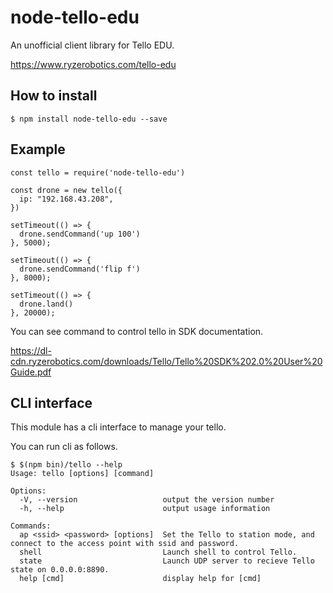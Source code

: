 # node-tello-edu

An unofficial client library for Tello EDU.

https://www.ryzerobotics.com/tello-edu

## How to install

```
$ npm install node-tello-edu --save
```

## Example

```
const tello = require('node-tello-edu')

const drone = new tello({
  ip: "192.168.43.208",
})

setTimeout(() => {
  drone.sendCommand('up 100')
}, 5000);

setTimeout(() => {
  drone.sendCommand('flip f')
}, 8000);

setTimeout(() => {
  drone.land()
}, 20000);
```

You can see command to control tello in SDK documentation.

https://dl-cdn.ryzerobotics.com/downloads/Tello/Tello%20SDK%202.0%20User%20Guide.pdf

## CLI interface

This module has a cli interface to manage your tello.

You can run cli as follows.

```
$ $(npm bin)/tello --help
Usage: tello [options] [command]

Options:
  -V, --version                   output the version number
  -h, --help                      output usage information

Commands:
  ap <ssid> <password> [options]  Set the Tello to station mode, and connect to the access point with ssid and password.
  shell                           Launch shell to control Tello.
  state                           Launch UDP server to recieve Tello state on 0.0.0.0:8890.
  help [cmd]                      display help for [cmd]
```
